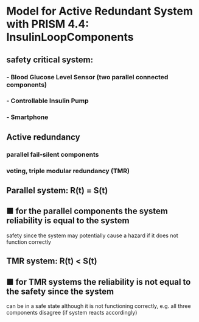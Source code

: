 # Model for Active Redundant System with PRISM 4.4: InsulinLoopComponents 

## safety critical system: 
### - Blood Glucose Level Sensor (two parallel connected components)
### - Controllable Insulin Pump
### - Smartphone

## Active redundancy
### parallel fail-silent components
### voting, triple modular redundancy (TMR)

## Parallel system: R(t) = S(t)
## ■ for the parallel components the system reliability is equal to the system
safety since the system may potentially cause a hazard if it does not
function correctly
## TMR system: R(t) < S(t)
## ■ for TMR systems the reliability is not equal to the safety since the system
can be in a safe state although it is not functioning correctly, e.g. all three
components disagree (if system reacts accordingly)

